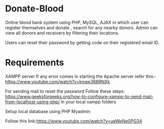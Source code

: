 # Donate-Blood
Online blood bank system using PHP, MySQL, AJAX in which user can register themselves and donate , search for any nearby donors. Admin can view all donors and receivers by filtering their locations.

Users can reset their password by getting code on their registered email ID.

# Requirements

XAMPP server
If any error comes in starting the Apache server refer this:-https://www.youtube.com/watch?v=knqw368RNXk

For sending mail to reset the password 
Follow these steps: https://www.geeksforgeeks.org/how-to-configure-xampp-to-send-mail-from-localhost-using-php/ in your local xampp folders

Setup local database using PHP Myadmin

Follow this link:https://www.youtube.com/watch?v=ueWpNe0PG34
